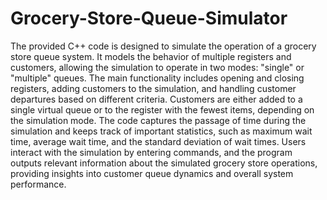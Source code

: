 # Grocery-Store-Queue-Simulator
The provided C++ code is designed to simulate the operation of a grocery store queue system. It models the behavior of multiple registers and customers, allowing the simulation to operate in two modes: "single" or "multiple" queues. The main functionality includes opening and closing registers, adding customers to the simulation, and handling customer departures based on different criteria. Customers are either added to a single virtual queue or to the register with the fewest items, depending on the simulation mode. The code captures the passage of time during the simulation and keeps track of important statistics, such as maximum wait time, average wait time, and the standard deviation of wait times. Users interact with the simulation by entering commands, and the program outputs relevant information about the simulated grocery store operations, providing insights into customer queue dynamics and overall system performance.
